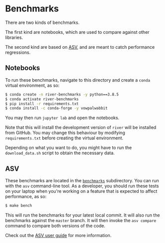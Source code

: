 # Benchmarks

There are two kinds of benchmarks.

The first kind are notebooks, which are used to compare against other libraries.

The second kind are based on [ASV](https://github.com/airspeed-velocity/asv), and are meant to catch performance regressions.

## Notebooks

To run these benchmarks, navigate to this directory and create a `conda` virtual environment, as so:

```sh
$ conda create -n river-benchmarks -y python==3.8.5
$ conda activate river-benchmarks
$ pip install -r requirements.txt
$ conda install -c conda-forge -y vowpalwabbit
```

You may then run `jupyter lab` and open the notebooks.

Note that this will install the development version of `river` will be installed from GitHub. You may change this behaviour by modifying `requirements.txt` before creating the virtual environment.

Depending on what you want to do, you might have to run the `download_data.sh` script to obtain the necessary data.

## ASV

These benchmarks are located in the [`benchmarks`](benchmarks) subdirectory. You can run with the `asv` command-line tool. As a developer, you should run these tests on your laptop when you're working on a feature that is expected to affect performance, as so:

```sh
$ make bench
```

This will run the benchmarks for your latest local commit. It will also run the benchmarks against the `master` branch. It will then invoke the `asv compare` command to compare both versions of the code.

Check out the [ASV user guide](https://asv.readthedocs.io/en/stable/using.html) for more information.
